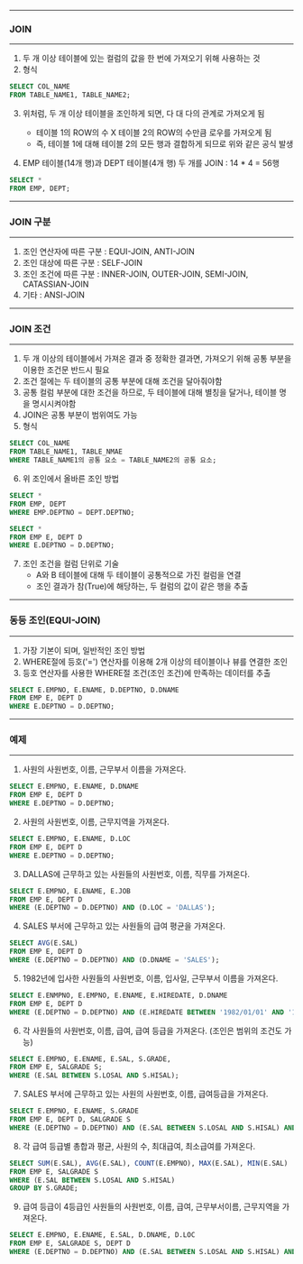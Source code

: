 -----
### JOIN
-----
1. 두 개 이상 테이블에 있는 컬럼의 값을 한 번에 가져오기 위해 사용하는 것
2. 형식
```sql
SELECT COL_NAME
FROM TABLE_NAME1, TABLE_NAME2;
```

3. 위처럼, 두 개 이상 테이블을 조인하게 되면, 다 대 다의 관계로 가져오게 됨
   - 테이블 1의 ROW의 수 X 테이블 2의 ROW의 수만큼 로우를 가져오게 됨
   - 즉, 테이블 1에 대해 테이블 2의 모든 행과 결합하게 되므로 위와 같은 공식 발생
    
4. EMP 테이블(14개 행)과 DEPT 테이블(4개 행) 두 개를 JOIN : 14 * 4 = 56행
```sql
SELECT *
FROM EMP, DEPT;
```

-----
### JOIN 구분
-----
1. 조인 연산자에 따른 구분 : EQUI-JOIN, ANTI-JOIN
2. 조인 대상에 따른 구분 : SELF-JOIN
3. 조인 조건에 따른 구분 : INNER-JOIN, OUTER-JOIN, SEMI-JOIN, CATASSIAN-JOIN
4. 기타 : ANSI-JOIN
   
-----
### JOIN 조건
-----
1. 두 개 이상의 테이블에서 가져온 결과 중 정확한 결과면, 가져오기 위해 공통 부분을 이용한 조건문 반드시 필요
2. 조건 절에는 두 테이블의 공통 부분에 대해 조건을 달아줘야함
3. 공통 컬럼 부분에 대한 조건을 하므로, 두 테이블에 대해 별칭을 달거나, 테이블 명을 명시시켜야함
4. JOIN은 공통 부분이 범위여도 가능
5. 형식
```sql
SELECT COL_NAME
FROM TABLE_NAME1, TABLE_NMAE
WHERE TABLE_NAME1의 공통 요소 = TABLE_NAME2의 공통 요소;
```

6. 위 조인에서 올바른 조인 방법
```sql
SELECT *
FROM EMP, DEPT
WHERE EMP.DEPTNO = DEPT.DEPTNO;
```

```sql
SELECT *
FROM EMP E, DEPT D
WHERE E.DEPTNO = D.DEPTNO;
```

7. 조인 조건을 컬럼 단위로 기술
   - A와 B 테이블에 대해 두 테이블이 공통적으로 가진 컬럼을 연결
   - 조인 결과가 참(True)에 해당하는, 두 컬럼의 값이 같은 행을 추출
     
-----
### 동등 조인(EQUI-JOIN)
-----
1. 가장 기본이 되며, 일반적인 조인 방법
2. WHERE절에 등호('=') 연산자를 이용해 2개 이상의 테이블이나 뷰를 연결한 조인
3. 등호 연산자를 사용한 WHERE절 조건(조인 조건)에 만족하는 데이터를 추출 
```sql
SELECT E.EMPNO, E.ENAME, D.DEPTNO, D.DNAME
FROM EMP E, DEPT D
WHERE E.DEPTNO = D.DEPTNO;
```

-----
### 예제
-----
1. 사원의 사원번호, 이름, 근무부서 이름을 가져온다.
```sql
SELECT E.EMPNO, E.ENAME, D.DNAME
FROM EMP E, DEPT D
WHERE E.DEPTNO = D.DEPTNO;
```

2. 사원의 사원번호, 이름, 근무지역을 가져온다.
```sql
SELECT E.EMPNO, E.ENAME, D.LOC
FROM EMP E, DEPT D
WHERE E.DEPTNO = D.DEPTNO;
```

3. DALLAS에 근무하고 있는 사원들의 사원번호, 이름, 직무를 가져온다.
```sql
SELECT E.EMPNO, E.ENAME, E.JOB
FROM EMP E, DEPT D
WHERE (E.DEPTNO = D.DEPTNO) AND (D.LOC = 'DALLAS');
```

4. SALES 부서에 근무하고 있는 사원들의 급여 평균을 가져온다.
```sql
SELECT AVG(E.SAL)
FROM EMP E, DEPT D
WHERE (E.DEPTNO = D.DEPTNO) AND (D.DNAME = 'SALES');
```

5. 1982년에 입사한 사원들의 사원번호, 이름, 입사일, 근무부서 이름을 가져온다.
```sql
SELECT E.ENMPNO, E.EMPNO, E.ENAME, E.HIREDATE, D.DNAME
FROM EMP E, DEPT D
WHERE (E.DEPTNO = D.DEPTNO) AND (E.HIREDATE BETWEEN '1982/01/01' AND '1982/12/31');
```

6. 각 사원들의 사원번호, 이름, 급여, 급여 등급을 가져온다. (조인은 범위의 조건도 가능)
```sql
SELECT E.EMPNO, E.ENAME, E.SAL, S.GRADE, 
FROM EMP E, SALGRADE S;
WHERE (E.SAL BETWEEN S.LOSAL AND S.HISAL);
```

7. SALES 부서에 근무하고 있는 사원의 사원번호, 이름, 급여등급을 가져온다.
```sql
SELECT E.EMPNO, E.ENAME, S.GRADE
FROM EMP E, DEPT D, SALGRADE S
WHERE (E.DEPTNO = D.DEPTNO) AND (E.SAL BETWEEN S.LOSAL AND S.HISAL) AND (D.DNAME = 'SALES');
```

8. 각 급여 등급별 총합과 평균, 사원의 수, 최대급여, 최소급여를 가져온다.
```sql
SELECT SUM(E.SAL), AVG(E.SAL), COUNT(E.EMPNO), MAX(E.SAL), MIN(E.SAL)
FROM EMP E, SALGRADE S
WHERE (E.SAL BETWEEN S.LOSAL AND S.HISAL) 
GROUP BY S.GRADE;
```

9. 급여 등급이 4등급인 사원들의 사원번호, 이름, 급여, 근무부서이름, 근무지역을 가져온다.
```sql
SELECT E.EMPNO, E.ENAME, E.SAL, D.DNAME, D.LOC
FROM EMP E, SALGRADE S, DEPT D
WHERE (E.DEPTNO = D.DEPTNO) AND (E.SAL BETWEEN S.LOSAL AND S.HISAL) AND (S.GRADE = 4);
```
